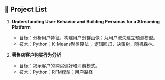 ## 📕 Project List

1. **Understanding User Behavior and Building Personas for a Streaming Platform**
   - 目标：分析用户特征，构建用户分群画像；为用户流失建立预测模型。
   - 技术：Python；K-Means聚类算法； 逻辑回归，决策树，随机森林。
   
   
2. **零售店客户购买行为分析**
   - 目标：揭示客户的购买偏好和消费模式。
   - 技术：Python；RFM模型；用户路径
